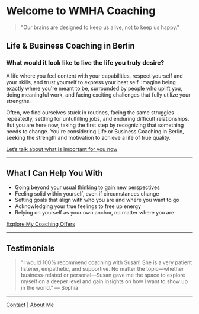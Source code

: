 # Welcome to WMHA Coaching

> "Our brains are designed to keep us alive, not to keep us happy."



## Life & Business Coaching in Berlin

### What would it look like to live the life you truly desire?

A life where you feel content with your capabilities, respect yourself and your skills, and trust yourself to express your best self. Imagine being exactly where you're meant to be, surrounded by people who uplift you, doing meaningful work, and facing exciting challenges that fully utilize your strengths.

Often, we find ourselves stuck in routines, facing the same struggles repeatedly, settling for unfulfilling jobs, and enduring difficult relationships. But you are here now, taking the first step by recognizing that something needs to change. You're considering Life or Business Coaching in Berlin, seeking the strength and motivation to achieve a life of true quality.

[Let’s talk about what is important for you now](./contact)

---

## What I Can Help You With

- Going beyond your usual thinking to gain new perspectives
- Feeling solid within yourself, even if circumstances change
- Setting goals that align with who you are and where you want to go
- Acknowledging your true feelings to free up energy
- Relying on yourself as your own anchor, no matter where you are

[Explore My Coaching Offers](./business-coaching)

---

## Testimonials
> "I would 100% recommend coaching with Susan! She is a very patient listener, empathetic, and supportive. No matter the topic—whether business-related or personal—Susan gave me the space to explore myself on a deeper level and gain insights on how I want to show up in the world." — Sophia

---

[Contact](./contact) | [About Me](./about)

